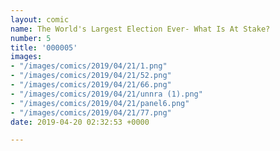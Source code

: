 ```yaml
---
layout: comic
name: The World's Largest Election Ever- What Is At Stake?
number: 5
title: '000005'
images:
- "/images/comics/2019/04/21/1.png"
- "/images/comics/2019/04/21/52.png"
- "/images/comics/2019/04/21/66.png"
- "/images/comics/2019/04/21/unnra (1).png"
- "/images/comics/2019/04/21/panel6.png"
- "/images/comics/2019/04/21/77.png"
date: 2019-04-20 02:32:53 +0000

---
```


